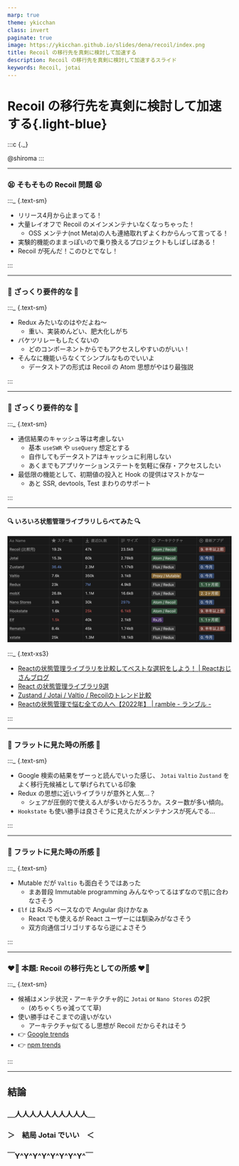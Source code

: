 ```yaml
---
marp: true
theme: ykicchan
class: invert
paginate: true
image: https://ykicchan.github.io/slides/dena/recoil/index.png
title: Recoil の移行先を真剣に検討して加速する
description: Recoil の移行先を真剣に検討して加速するスライド
keywords: Recoil, jotai
---
```


# Recoil の移行先を真剣に検討して加速する{.light-blue}

:::c
{._}

@shiroma
:::

<!-- _footer: "2023.11.2" -->
<!-- _paginate: false -->

---

### 😫 そもそもの Recoil 問題 😫

:::_ {.text-sm}

- リリース4月から止まってる！
- 大量レイオフで Recoil のメインメンテナいなくなっちゃった！
  - OSS メンテナ(not Meta)の人も連絡取れずよくわからんって言ってる！
- 実験的機能のままっぽいので乗り換えるプロジェクトもしばしばある！
- Recoil が死んだ！このひとでなし！

:::

<!-- _footer: "[What's happening in the future of recoil?](https://github.com/facebookexperimental/Recoil/issues/1495)" -->
---

### 🤔 ざっくり要件的な 🤔

:::_ {.text-sm}

- Redux みたいなのはやだよね〜
  - 重い、実装めんどい、肥大化しがち
- バケツリレーもしたくないの
  - どのコンポーネントからでもアクセスしやすいのがいい！
- そんなに機能いらなくてシンプルなものでいいよ
  - データストアの形式は Recoil の Atom 思想がやはり最強説

:::

---

### 🤔 ざっくり要件的な 🤔

:::_ {.text-sm}

- 通信結果のキャッシュ等は考慮しない
  - 基本 `useSWR` や `useQuery` 想定とする
  - 自作してもデータストアはキャッシュに利用しない
  - あくまでもアプリケーションステートを気軽に保存・アクセスしたい
- 最低限の機能として、初期値の投入と Hook の提供はマストかなー
  - あと SSR, devtools, Test まわりのサポート

:::

---

#### 🔍 いろいろ状態管理ライブラリしらべてみた 🔍

![w:800](./images/table.png)

:::_ {.text-xs3}

- [Reactの状態管理ライブラリを比較してベストな選択をしよう！ | Reactおじさんブログ](https://react-uncle-blog.netlify.app/blog/react-state-managment)
- [React の状態管理ライブラリ9選](https://zenn.dev/kazukix/articles/react-state-management-libraries)
- [Zustand / Jotai / Valtio / Recoilのトレンド比較](https://zenn.dev/dai_shi/articles/3afbe4b509aef5)
- [Reactの状態管理で悩む全ての人へ【2022年】 | ramble - ランブル -](https://ramble.impl.co.jp/2211/)

:::

---

### 👀 フラットに見た時の所感 👀

:::_ {.text-sm}

- Google 検索の結果をザーっと読んでいった感じ、 `Jotai` `Valtio` `Zustand` をよく移行先候補として挙げられている印象
- Redux の思想に近いライブラリが意外と人気…？
  - シェアが圧倒的で使える人が多いからだろうか。スター数が多い傾向。
- `Hookstate` も使い勝手は良さそうに見えたがメンテナンスが死んでる…

:::

---

### 👀 フラットに見た時の所感 👀

:::_ {.text-sm}

- Mutable だが `Valtio` も面白そうではあった
  - まあ普段 Immutable programming みんなやってるはずなので肌に合わなさそう
- `Elf` は RxJS ベースなので Angular 向けかなぁ
  - React でも使えるが React ユーザーには馴染みがなさそう
  - 双方向通信ゴリゴリするなら逆によさそう

:::

---

### ❤️‍🔥 本題: Recoil の移行先としての所感 ❤️‍🔥

:::_ {.text-sm}

- 候補はメンテ状況・アーキテクチャ的に `Jotai` or `Nano Stores` の2択
  - (めちゃくちゃ減ってて草)
- 使い勝手はそこまでの違いがない
  - アーキテクチャ似てるし思想が Recoil だからそれはそう
- 👉 [Google trends](https://trends.google.co.jp/trends/explore?date=today%203-m&q=jotai,nanostore)
- 👉 [npm trends](https://npmtrends.com/jotai-vs-nanostores)

:::

---

<!-- _class: -->

## 結論

### ＿人人人人人人人人人人＿
### ＞　結局 Jotai でいい　＜
### ￣Y^Y^Y^Y^Y^Y^Y^Y^￣
